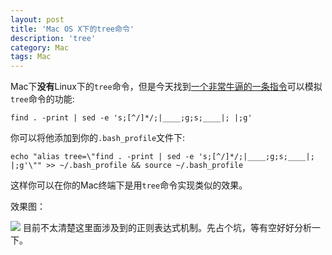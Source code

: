 ```yaml
---
layout: post
title: 'Mac OS X下的tree命令'
description: 'tree'
category: Mac
tags: Mac
---
```


Mac下**没有**Linux下的`tree`命令，但是今天找到[一个非常牛逼的一条指令](http://www.the5fire.com/mac-ternimal-tree-command.html)可以模拟`tree`命令的功能:

```
find . -print | sed -e 's;[^/]*/;|____;g;s;____|; |;g'
```


你可以将他添加到你的`.bash_profile`文件下:

```
echo "alias tree=\"find . -print | sed -e 's;[^/]*/;|____;g;s;____|; |;g'\"" >> ~/.bash_profile && source ~/.bash_profile
```

这样你可以在你的Mac终端下是用`tree`命令实现类似的效果。

效果图：

![](http://dsweiblog.oss-cn-shanghai.aliyuncs.com/2015-12-17/1340230-112e1f86b43d633d.png)
目前不太清楚这里面涉及到的正则表达式机制。先占个坑，等有空好好分析一下。
